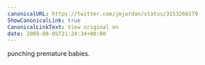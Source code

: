 ```yaml
---
canonicalURL: https://twitter.com/jmjordan/status/3153266179
ShowCanonicalLink: true
CanonicalLinkText: View original on
date: 2009-08-05T21:24:34+00:00
---
```

punching premature babies.